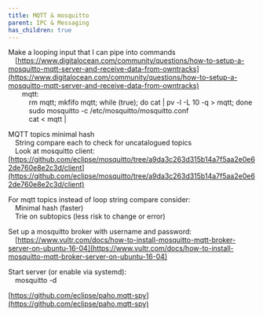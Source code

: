 ```yaml
---
title: MQTT & mosquitto
parent: IPC & Messaging
has_children: true
---
```


Make a looping input that I can pipe into commands  
  [https://www.digitalocean.com/community/questions/how-to-setup-a-mosquitto-mqtt-server-and-receive-data-from-owntracks](https://www.digitalocean.com/community/questions/how-to-setup-a-mosquitto-mqtt-server-and-receive-data-from-owntracks)  
   mqtt:  
    rm mqtt; mkfifo mqtt; while \(true\); do cat  \| pv -l -L 10 -q &gt; mqtt; done  
    sudo mosquitto -c /etc/mosquitto/mosquitto.conf  
    cat &lt; mqtt \|   

 MQTT topics minimal hash  
  String compare each to check for uncatalogued topics  
  Look at mosquitto client: [https://github.com/eclipse/mosquitto/tree/a9da3c263d315b14a7f5aa2e0e62de760e8e2c3d/client](https://github.com/eclipse/mosquitto/tree/a9da3c263d315b14a7f5aa2e0e62de760e8e2c3d/client)  

 For mqtt topics instead of loop string compare consider:  
  Minimal hash \(faster\)  
  Trie on subtopics \(less risk to change or error\)  

 Set up a mosquitto broker with username and password:  
  [https://www.vultr.com/docs/how-to-install-mosquitto-mqtt-broker-server-on-ubuntu-16-04](https://www.vultr.com/docs/how-to-install-mosquitto-mqtt-broker-server-on-ubuntu-16-04)  

 Start server \(or enable via systemd\):  
  mosquitto -d  

 [https://github.com/eclipse/paho.mqtt-spy](https://github.com/eclipse/paho.mqtt-spy)  

